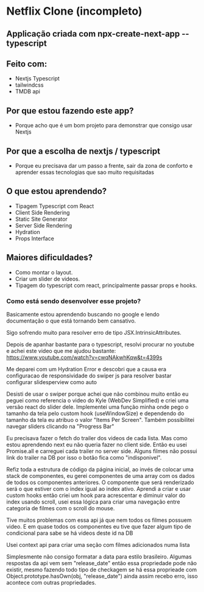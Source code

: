 # Netflix Clone (incompleto)

## Applicação criada com npx-create-next-app --typescript

## Feito com:

- Nextjs Typescript
- tailwindcss
- TMDB api

## Por que estou fazendo este app?

- Porque acho que é um bom projeto para demonstrar que consigo usar Nextjs

## Por que a escolha de nextjs / typescript

- Porque eu precisava dar um passo a frente, sair da zona de conforto
  e aprender essas tecnologias que sao muito requisitadas

## O que estou aprendendo?

- Tipagem Typescript com React
- Client Side Rendering
- Static Site Generator
- Server Side Rendering
- Hydration
- Props Interface

## Maiores dificuldades?

- Como montar o layout.
- Criar um slider de videos.
- Tipagem do typescript com react, principalmente passar props e hooks.

### Como está sendo desenvolver esse projeto?

Basicamente estou aprendendo buscando no google e lendo documentação o que está tornando bem cansativo.

Sigo sofrendo muito para resolver erro de tipo JSX.IntrinsicAttributes.

Depois de apanhar bastante para o typescript, resolvi procurar no youtube e achei este video que me ajudou bastante: https://www.youtube.com/watch?v=cwqNAkwhKqw&t=4399s

Me deparei com um Hydration Error e descobri que a causa era configuracao de responsividade do swiper js para resolver bastar configurar slidesperview como auto

Desisti de usar o swiper porque achei que não combinou muito então eu peguei como referencia o video do Kyle (WebDev Simplified) e criei uma versão react do slider dele. Implementei uma função minha onde pego o tamanho da tela pelo custom hook (useWindowSize) e dependendo do tamanho da tela eu atribuo o valor "Items Per Screen". Também possibilitei navegar sliders clicando na "Progress Bar"

Eu precisava fazer o fetch do trailer dos videos de cada lista. Mas como estou aprendendo next eu não queria fazer no client side. Então eu usei Promise.all e carreguei cada trailer no server side. Alguns filmes não possui link do trailer na DB por isso o botão fica como "indisponivel".

Refiz toda a estrutura de código da página inicial, ao invés de colocar uma stack de componentes, eu gerei componentes de uma array com os dados de todos os componentes anteriores. O componente que será renderizado será o que estiver com o index igual ao index ativo.
Aprendi a criar e usar custom hooks então criei um hook para acrescentar e diminuir valor do index usando scroll, usei essa lógica para criar uma navegação entre categoria de filmes com o scroll do mouse.

Tive muitos problemas com essa api já que nem todos os filmes possuem video. E em quase todos os componentes eu tive que fazer algum tipo de condicional para sabe se há videos deste id na DB

Usei context api para criar uma seção com filmes adicionados numa lista

Simplesmente não consigo formatar a data para estilo brasileiro. Algumas respostas da api vem sem "release_date" então essa propriedade pode não existir, mesmo fazendo todo tipo de checkagem se há essa proprieade com Object.prototype.hasOwn(obj, "release_date") ainda assim recebo erro, isso acontece com outras propriedades.
